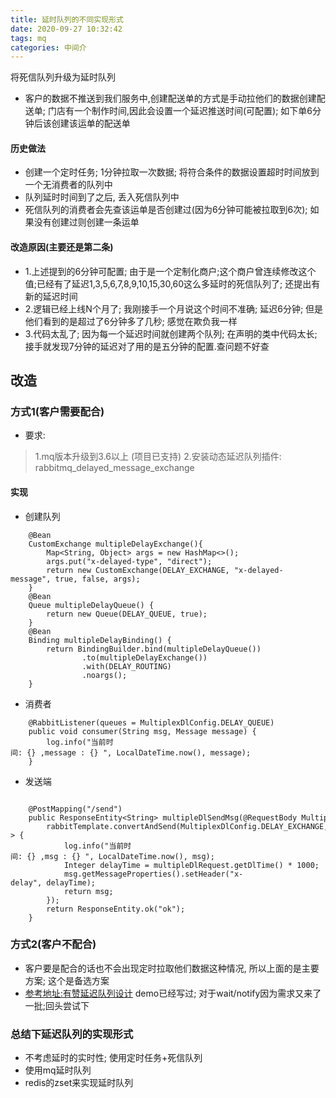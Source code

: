 ```yaml
---
title: 延时队列的不同实现形式
date: 2020-09-27 10:32:42
tags: mq
categories: 中间介
---
```


将死信队列升级为延时队列

<!--more-->

- 客户的数据不推送到我们服务中,创建配送单的方式是手动拉他们的数据创建配送单;
  门店有一个制作时间,因此会设置一个延迟推送时间(可配置); 如下单6分钟后该创建该运单的配送单

#### 历史做法
- 创建一个定时任务; 1分钟拉取一次数据; 将符合条件的数据设置超时时间放到一个无消费者的队列中
- 队列延时时间到了之后, 丢入死信队列中
- 死信队列的消费者会先查该运单是否创建过(因为6分钟可能被拉取到6次); 如果没有创建过则创建一条运单

#### 改造原因(主要还是第二条)
- 1.上述提到的6分钟可配置; 由于是一个定制化商户;这个商户曾连续修改这个值;已经有了延迟1,3,5,6,7,8,9,10,15,30,60这么多延时的死信队列了; 还提出有新的延迟时间
- 2.逻辑已经上线N个月了; 我刚接手一个月说这个时间不准确; 延迟6分钟; 但是他们看到的是超过了6分钟多了几秒; 感觉在欺负我一样
- 3.代码太乱了; 因为每一个延迟时间就创建两个队列; 在声明的类中代码太长;接手就发现7分钟的延迟对了用的是五分钟的配置.查问题不好查

## 改造

### 方式1(客户需要配合)

- 要求:
> 1.mq版本升级到3.6以上 (项目已支持)
> 2.安装动态延迟队列插件:  rabbitmq_delayed_message_exchange

#### 实现
- 创建队列
```
    @Bean
    CustomExchange multipleDelayExchange(){
        Map<String, Object> args = new HashMap<>();
        args.put("x-delayed-type", "direct");
        return new CustomExchange(DELAY_EXCHANGE, "x-delayed-message", true, false, args);
    }
    @Bean
    Queue multipleDelayQueue() {
        return new Queue(DELAY_QUEUE, true);
    }
    @Bean
    Binding multipleDelayBinding() {
        return BindingBuilder.bind(multipleDelayQueue())
                .to(multipleDelayExchange())
                .with(DELAY_ROUTING)
                .noargs();
    }
```
- 消费者
```
    @RabbitListener(queues = MultiplexDlConfig.DELAY_QUEUE)
    public void consumer(String msg, Message message) {
        log.info("当前时间: {} ,message : {} ", LocalDateTime.now(), message);
    }

```
- 发送端
```

    @PostMapping("/send")
    public ResponseEntity<String> multipleDlSendMsg(@RequestBody MultipleDlRequest multipleDlRequest) {
        rabbitTemplate.convertAndSend(MultiplexDlConfig.DELAY_EXCHANGE, MultiplexDlConfig.DELAY_ROUTING, multipleDlRequest.getMessage(), msg -> {
            log.info("当前时间: {} ,msg : {} ", LocalDateTime.now(), msg);
            Integer delayTime = multipleDlRequest.getDlTime() * 1000;
            msg.getMessageProperties().setHeader("x-delay", delayTime);
            return msg;
        });
        return ResponseEntity.ok("ok");
    }

```
### 方式2(客户不配合)
- 客户要是配合的话也不会出现定时拉取他们数据这种情况, 所以上面的是主要方案; 这个是备选方案
- [参考地址:有赞延迟队列设计](https://tech.youzan.com/queuing_delay/)
demo已经写过; 对于wait/notify因为需求又来了一批;回头尝试下


### 总结下延迟队列的实现形式
- 不考虑延时的实时性; 使用定时任务+死信队列
- 使用mq延时队列
- redis的zset来实现延时队列